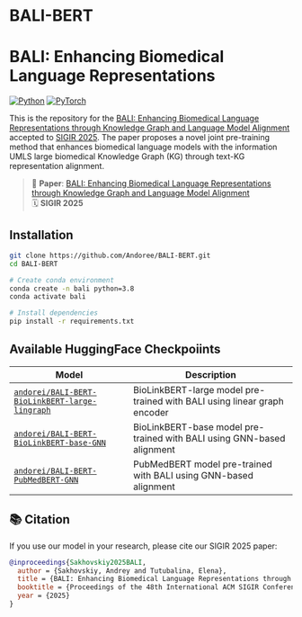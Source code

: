 # BALI-BERT


# BALI: Enhancing Biomedical Language Representations

[![Python](https://img.shields.io/badge/Python-3.8%2B-blue)](https://python.org)
[![PyTorch](https://img.shields.io/badge/PyTorch-1.11%2B-orange)](https://pytorch.org)

This is the repository for the [BALI: Enhancing Biomedical Language Representations through Knowledge Graph and Language Model Alignment](https://doi.org/10.1145/3726302.3729901) accepted to [SIGIR 2025](https://sigir2025.dei.unipd.it/accepted-papers.html). The paper proposes a novel joint pre-training method that enhances biomedical language models with the information UMLS large biomedical Knowledge Graph (KG) through text-KG representation alignment.

> 📄 **Paper**: [BALI: Enhancing Biomedical Language Representations through Knowledge Graph and Language Model Alignment](https://doi.org/10.1145/3726302.3729901)  
> 🗓️ **SIGIR 2025**


## Installation
```bash
git clone https://github.com/Andoree/BALI-BERT.git
cd BALI-BERT

# Create conda environment
conda create -n bali python=3.8
conda activate bali

# Install dependencies
pip install -r requirements.txt
```
## Available HuggingFace Checkpoiints

| Model | Description |
|-------|-------------|
| [`andorei/BALI-BERT-BioLinkBERT-large-lingraph`](https://huggingface.co/andorei/BALI-BERT-BioLinkBERT-large-lingraph) | BioLinkBERT-large model pre-trained with BALI using linear graph encoder |
| [`andorei/BALI-BERT-BioLinkBERT-base-GNN`](https://huggingface.co/andorei/BALI-BERT-BioLinkBERT-base-GNN) | BioLinkBERT-base model pre-trained with BALI using GNN-based alignment |
| [`andorei/BALI-BERT-PubMedBERT-GNN`](https://huggingface.co/andorei/BALI-BERT-PubMedBERT-GNN) | PubMedBERT model pre-trained with BALI using GNN-based alignment |

## 📚 Citation

If you use our model in your research, please cite our SIGIR 2025 paper:

```bibtex
@inproceedings{Sakhovskiy2025BALI,
  author = {Sakhovskiy, Andrey and Tutubalina, Elena},
  title = {BALI: Enhancing Biomedical Language Representations through Knowledge Graph and Language Model Alignment},
  booktitle = {Proceedings of the 48th International ACM SIGIR Conference on Research and Development in Information Retrieval (SIGIR '25)},
  year = {2025}
}
```
